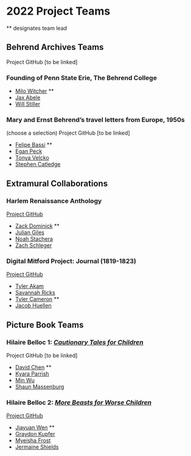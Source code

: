 # 2022 Project Teams
** designates team lead

## Behrend Archives Teams
Project GitHub [to be linked]
### Founding of Penn State Erie, The Behrend College
* [Milo Witcher](https://github.com/spookybeetle) **
* [Jax Abele](https://github.com/JaxAbele)
* [Will Stiller](https://github.com/willstill)


### Mary and Ernst Behrend’s travel letters from Europe, 1950s 
(choose a selection)
Project GitHub [to be linked]
* [Felipe Bassi](https://github.com/fkb5105) **
* [Egan Peck](https://github.com/epp5198)
* [Tonya Velcko](https://github.com/Tonya-Velcko)
* [Stephen Catledge](https://github.com/LizardWizard01)

## Extramural Collaborations

### Harlem Renaissance Anthology
[Project GitHub](https://github.com/newtfire/locke-anthology)
* [Zack Dominick](https://github.com/ztd5049) **
* [Julian Giles](https://github.com/julianjmg)
* [Noah Stachera](https://github.com/Stach13)
* [Zach Schleger](https://github.com/ZSchleger)

### Digital Mitford Project: Journal (1819-1823) 
[Project GitHub](https://github.com/DigitalMitford/DM_Journal_ste)
* [Tyler Akam](https://github.com/tylerakam)
* [Savannah Ricks](https://github.com/SavannahRicks)
* [Tyler Cameron](https://github.com/tec5271) **
* [Jacob Huellen](https://github.com/jdh6067)

## Picture Book Teams

### Hilaire Belloc 1: [*Cautionary Tales for Children*](https://www.gutenberg.org/files/27424/27424-h/27424-h.htm)
Project GitHub [to be linked]
* [David Chen](https://github.com/gzc5211) **
* [Kyara Parrish](https://github.com/kzp308)
* [Min Wu](https://github.com/MinWu859)
* [Shaun Massenburg](https://github.com/DivinexRoyalty)

### Hilaire Belloc 2: [*More Beasts for Worse Children*](https://www.gutenberg.org/files/27176/27176-h/27176-h.htm)
[Project GitHub](https://github.com/JiayuanWen/Belloc-More-Beasts)

* [Jiayuan Wen](https://github.com/JiayuanWen) **
* [Graydon Kupfer](https://github.com/gak5275)
* [Myeisha Frost](https://github.com/MyeishaF)
* [Jermaine Shields](https://github.com/jms9354)



